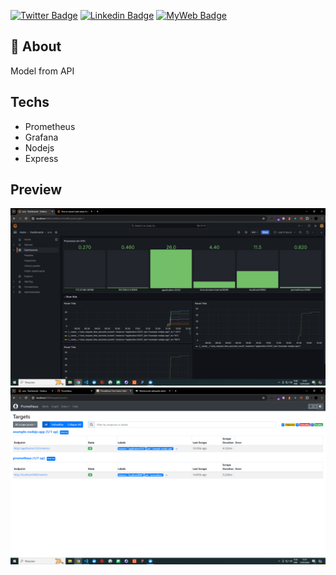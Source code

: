 [![Twitter Badge](https://img.shields.io/badge/-@t__h__e__u-1ca0f1?style=flat-square&labelColor=1ca0f1&logo=twitter&logoColor=white&link=https://twitter.com/t_h_e_u)](https://twitter.com/t_h_e_u) 
[![Linkedin Badge](https://img.shields.io/badge/-matheusgbatista-blue?style=flat-square&logo=Linkedin&logoColor=white&link=https://www.linkedin.com/in/matheusgbatista-3392bb153/)](https://www.linkedin.com/in/matheusgbatista/) 
[![MyWeb Badge](https://img.shields.io/badge/-t--heu.github.io-333?style=flat-square&link=https://t-heu.github.io/)](https://t-heu.github.io) 

## 📄 About
Model from API

## Techs
- Prometheus
- Grafana
- Nodejs
- Express

## Preview
[![a](docs/a.png)](docs/a.png)
[![b](docs/b.png)](docs/b.png)